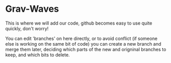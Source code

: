 # Grav-Waves
This is where we will add our code, github becomes easy to use quite quickly, don't worry!

You can edit 'branches' on here directly, or to avoid conflict (if someone else is working on the same bit of code) you can create a new branch and merge them later, deciding which parts of the new and origninal branches to keep, and which bits to delete.
